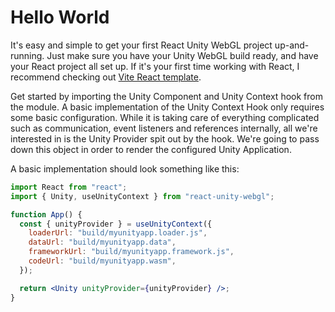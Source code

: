 # Hello World

It's easy and simple to get your first React Unity WebGL project up-and-running. Just make sure you have your Unity WebGL build ready, and have your React project all set up. If it's your first time working with React, I recommend checking out [Vite React template](https://vitejs.dev/guide/).

Get started by importing the Unity Component and Unity Context hook from the module. A basic implementation of the Unity Context Hook only requires some basic configuration. While it is taking care of everything complicated such as communication, event listeners and references internally, all we're interested in is the Unity Provider spit out by the hook. We're going to pass down this object in order to render the configured Unity Application.

A basic implementation should look something like this:

```jsx showLineNumbers title="App.jsx"
import React from "react";
import { Unity, useUnityContext } from "react-unity-webgl";

function App() {
  const { unityProvider } = useUnityContext({
    loaderUrl: "build/myunityapp.loader.js",
    dataUrl: "build/myunityapp.data",
    frameworkUrl: "build/myunityapp.framework.js",
    codeUrl: "build/myunityapp.wasm",
  });

  return <Unity unityProvider={unityProvider} />;
}
```
